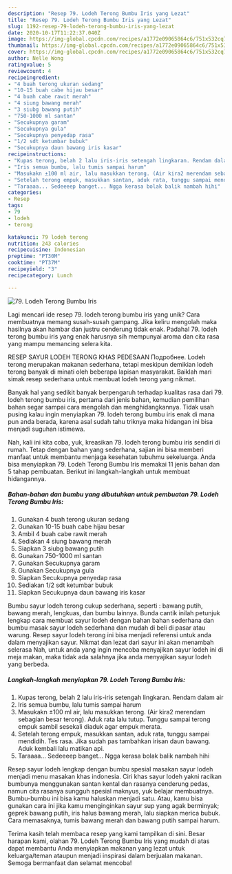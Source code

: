 ```yaml
---
description: "Resep 79. Lodeh Terong Bumbu Iris yang Lezat"
title: "Resep 79. Lodeh Terong Bumbu Iris yang Lezat"
slug: 1192-resep-79-lodeh-terong-bumbu-iris-yang-lezat
date: 2020-10-17T11:22:37.040Z
image: https://img-global.cpcdn.com/recipes/a1772e09065864c6/751x532cq70/79-lodeh-terong-bumbu-iris-foto-resep-utama.jpg
thumbnail: https://img-global.cpcdn.com/recipes/a1772e09065864c6/751x532cq70/79-lodeh-terong-bumbu-iris-foto-resep-utama.jpg
cover: https://img-global.cpcdn.com/recipes/a1772e09065864c6/751x532cq70/79-lodeh-terong-bumbu-iris-foto-resep-utama.jpg
author: Nelle Wong
ratingvalue: 5
reviewcount: 4
recipeingredient:
- "4 buah terong ukuran sedang"
- "10-15 buah cabe hijau besar"
- "4 buah cabe rawit merah"
- "4 siung bawang merah"
- "3 siubg bawang putih"
- "750-1000 ml santan"
- "Secukupnya garam"
- "Secukupnya gula"
- "Secukupnya penyedap rasa"
- "1/2 sdt ketumbar bubuk"
- "Secukupnya daun bawang iris kasar"
recipeinstructions:
- "Kupas terong, belah 2 lalu iris-iris setengah lingkaran. Rendam dalam air"
- "Iris semua bumbu, lalu tumis sampai harum"
- "Masukakn ±100 ml air, lalu masukkan terong. (Air kira2 merendam sebagian besar terong). Aduk rata lalu tutup. Tunggu sampai terong empuk sambil sesekali diaduk agar empuk merata."
- "Setelah terong empuk, masukkan santan, aduk rata, tunggu sampai mendidih. Tes rasa. Jika sudah pas tambahkan irisan daun bawang. Aduk kembali lalu matikan api."
- "Taraaaa... Sedeeeep banget... Ngga kerasa bolak balik nambah hihi"
categories:
- Resep
tags:
- 79
- lodeh
- terong

katakunci: 79 lodeh terong 
nutrition: 243 calories
recipecuisine: Indonesian
preptime: "PT30M"
cooktime: "PT37M"
recipeyield: "3"
recipecategory: Lunch

---
```



![79. Lodeh Terong Bumbu Iris](https://img-global.cpcdn.com/recipes/a1772e09065864c6/751x532cq70/79-lodeh-terong-bumbu-iris-foto-resep-utama.jpg)

Lagi mencari ide resep 79. lodeh terong bumbu iris yang unik? Cara membuatnya memang susah-susah gampang. Jika keliru mengolah maka hasilnya akan hambar dan justru cenderung tidak enak. Padahal 79. lodeh terong bumbu iris yang enak harusnya sih mempunyai aroma dan cita rasa yang mampu memancing selera kita.

RESEP SAYUR LODEH TERONG KHAS PEDESAAN Подробнее. Lodeh terong merupakan makanan sederhana, tetapi meskipun demikian lodeh terong banyak di minati oleh beberapa lapisan masyarakat. Baiklah mari simak resep sederhana untuk membuat lodeh terong yang nikmat.

Banyak hal yang sedikit banyak berpengaruh terhadap kualitas rasa dari 79. lodeh terong bumbu iris, pertama dari jenis bahan, kemudian pemilihan bahan segar sampai cara mengolah dan menghidangkannya. Tidak usah pusing kalau ingin menyiapkan 79. lodeh terong bumbu iris enak di mana pun anda berada, karena asal sudah tahu triknya maka hidangan ini bisa menjadi suguhan istimewa.


Nah, kali ini kita coba, yuk, kreasikan 79. lodeh terong bumbu iris sendiri di rumah. Tetap dengan bahan yang sederhana, sajian ini bisa memberi manfaat untuk membantu menjaga kesehatan tubuhmu sekeluarga. Anda bisa menyiapkan 79. Lodeh Terong Bumbu Iris memakai 11 jenis bahan dan 5 tahap pembuatan. Berikut ini langkah-langkah untuk membuat hidangannya.

<!--inarticleads1-->

##### Bahan-bahan dan bumbu yang dibutuhkan untuk pembuatan 79. Lodeh Terong Bumbu Iris:

1. Gunakan 4 buah terong ukuran sedang
1. Gunakan 10-15 buah cabe hijau besar
1. Ambil 4 buah cabe rawit merah
1. Sediakan 4 siung bawang merah
1. Siapkan 3 siubg bawang putih
1. Gunakan 750-1000 ml santan
1. Gunakan Secukupnya garam
1. Gunakan Secukupnya gula
1. Siapkan Secukupnya penyedap rasa
1. Sediakan 1/2 sdt ketumbar bubuk
1. Siapkan Secukupnya daun bawang iris kasar


Bumbu sayur lodeh terong cukup sederhana, seperti : bawang putih, bawang merah, lengkuas, dan bumbu lainnya. Bunda cantik inilah petunjuk lengkap cara membuat sayur lodeh dengan bahan bahan sederhana dan bumbu masak sayur lodeh sederhana dan mudah di beli di pasar atau warung. Resep sayur lodeh terong ini bisa menjadi referensi untuk anda dalam menyajikan sayur. Nikmat dan lezat dari sayur ini akan menambah selerasa Nah, untuk anda yang ingin mencoba menyajikan sayur lodeh ini di meja makan, maka tidak ada salahnya jika anda menyajikan sayur lodeh yang berbeda. 

<!--inarticleads2-->

##### Langkah-langkah menyiapkan 79. Lodeh Terong Bumbu Iris:

1. Kupas terong, belah 2 lalu iris-iris setengah lingkaran. Rendam dalam air
1. Iris semua bumbu, lalu tumis sampai harum
1. Masukakn ±100 ml air, lalu masukkan terong. (Air kira2 merendam sebagian besar terong). Aduk rata lalu tutup. Tunggu sampai terong empuk sambil sesekali diaduk agar empuk merata.
1. Setelah terong empuk, masukkan santan, aduk rata, tunggu sampai mendidih. Tes rasa. Jika sudah pas tambahkan irisan daun bawang. Aduk kembali lalu matikan api.
1. Taraaaa... Sedeeeep banget... Ngga kerasa bolak balik nambah hihi


Resep sayur lodeh lengkap dengan bumbu spesial masakan sayur lodeh menjadi menu masakan khas indonesia. Ciri khas sayur lodeh yakni racikan bumbunya menggunakan santan kental dan rasanya cenderung pedas, namun cita rasanya sungguh spesial maknyus, yuk belajar membuatnya. Bumbu-bumbu ini bisa kamu haluskan menjadi satu. Atau, kamu bisa gunakan cara ini jika kamu menginginkan sayur sup yang agak berminyak; geprek bawang putih, iris halus bawang merah, lalu siapkan merica bubuk. Cara memasaknya, tumis bawang merah dan bawang putih sampai harum. 

Terima kasih telah membaca resep yang kami tampilkan di sini. Besar harapan kami, olahan 79. Lodeh Terong Bumbu Iris yang mudah di atas dapat membantu Anda menyiapkan makanan yang lezat untuk keluarga/teman ataupun menjadi inspirasi dalam berjualan makanan. Semoga bermanfaat dan selamat mencoba!

